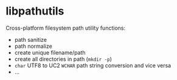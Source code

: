 # libpathutils

Cross-platform filesystem path utility functions: 
- path sanitize
- path normalize
- create unique filename/path
- create all directories in path (`mkdir -p`)
- `char` UTF8 to UC2 `WCHAR` path string conversion and vice versa
- ...
